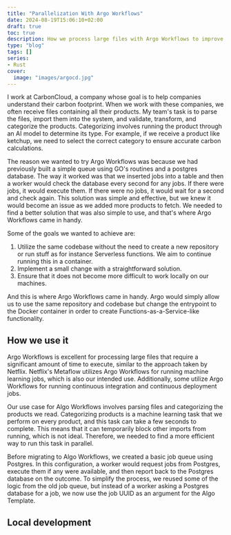 ```yaml
---
title: "Parallelization With Argo Workflows"
date: 2024-08-19T15:06:10+02:00
draft: true
toc: true
description: How we process large files with Argo Workflows to improve parallelization
type: "blog"
tags: []
series:
- Rust
cover:
  image: "images/argocd.jpg"
---
```

I work at CarbonCloud, a company whose goal is to help companies understand their carbon footprint. When we work with these companies, we often receive files containing all their products. My team's task is to parse the files, import them into the system, and validate, transform, and categorize the products. Categorizing involves running the product through an AI model to determine its type. For example, if we receive a product like ketchup, we need to select the correct category to ensure accurate carbon calculations.

The reason we wanted to try Argo Workflows was because we had previously built a simple queue using GO's routines and a postgres database. The way it worked was that we inserted jobs into a table and then a worker would check the database every second for any jobs. If there were jobs, it would execute them. If there were no jobs, it would wait for a second and check again. This solution was simple and effective, but we knew it would become an issue as we added more products to fetch. We needed to find a better solution that was also simple to use, and that's where Argo Workflows came in handy.

Some of the goals we wanted to achieve are:
1. Utilize the same codebase without the need to create a new repository or run stuff as for instance Serverless functions. We aim to continue running this in a container.
2. Implement a small change with a straightforward solution.
3. Ensure that it does not become more difficult to work locally on our machines.

And this is where Argo Workflows came in handy. Argo would simply allow us to use the same repository and codebase but change the entrypoint to the Docker container in order to create Functions-as-a-Service-like functionality.

## How we use it

Argo Workflows is excellent for processing large files that require a significant amount of time to execute, similar to the approach taken by Netflix. Netflix's Metaflow utilizes Argo Workflows for running machine learning jobs, which is also our intended use. Additionally, some utilize Argo Workflows for running continuous integration and continuous deployment jobs.

Our use case for Algo Workflows involves parsing files and categorizing the products we read. Categorizing products is a machine learning task that we perform on every product, and this task can take a few seconds to complete. This means that it can temporarily block other imports from running, which is not ideal. Therefore, we needed to find a more efficient way to run this task in parallel.

Before migrating to Algo Workflows, we created a basic job queue using Postgres. In this configuration, a worker would request jobs from Postgres, execute them if any were available, and then report back to the Postgres database on the outcome. To simplify the process, we reused some of the logic from the old job queue, but instead of a worker asking a Postgres database for a job, we now use the job UUID as an argument for the Algo Template.

## Local development

